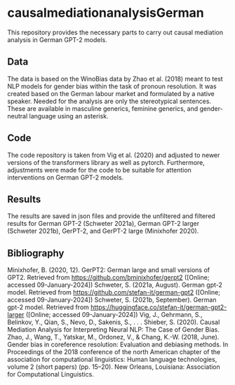 # causalmediationanalysisGerman
This repository provides the necessary parts to carry out causal mediation analysis in German GPT-2 models.

## Data
The data is based on the WinoBias data by Zhao et al. (2018) meant to test NLP models for gender bias within the task of pronoun resolution. It was created based on the German labour market and formulated by a native speaker. Needed for the analysis are only the stereotypical sentences. These are available in masculine generics, feminine generics, and gender-neutral language using an asterisk.

## Code
The code repository is taken from Vig et al. (2020) and adjusted to newer versions of the transformers library as well as pytorch. Furthermore, adjustments were made for the code to be suitable for attention interventions on German GPT-2 models.

## Results
The results are saved in json files and provide the unfiltered and filtered results for German GPT-2 (Schweter 2021a), German GPT-2 larger (Schweter 2021b), GerPT-2, and GerPT-2 large (Minixhofer 2020). 

## Bibliography
Minixhofer, B. (2020, 12). GerPT2: German large and small versions of GPT2. Retrieved from https://github.com/bminixhofer/gerpt2 ([Online; accessed 09-January-2024]) 
Schweter, S. (2021a, August). German gpt-2 model. Retrieved from https://github.com/stefan-it/german-gpt2 ([Online; accessed 09-January-2024]) 
Schweter, S. (2021b, September). German gpt-2 model. Retrieved from https://huggingface.co/stefan-it/german-gpt2-larger ([Online; accessed 09-January-2024])
Vig, J., Gehrmann, S., Belinkov, Y., Qian, S., Nevo, D., Sakenis, S., . . . Shieber, S. (2020). Causal Mediation Analysis for Interpreting Neural NLP: The Case of Gender Bias.
Zhao, J., Wang, T., Yatskar, M., Ordonez, V., & Chang, K.-W. (2018, June). Gender bias in coreference resolution: Evaluation and debiasing methods. In Proceedings of the 2018 conference of the north American chapter of the association for computational linguistics: Human language technologies, volume 2 (short papers) (pp. 15–20). New Orleans, Louisiana: Association for Computational Linguistics. 
